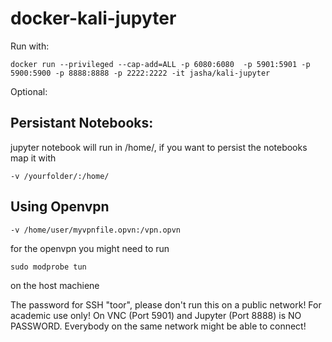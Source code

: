 # docker-kali-jupyter
Run with:
```
docker run --privileged --cap-add=ALL -p 6080:6080  -p 5901:5901 -p 5900:5900 -p 8888:8888 -p 2222:2222 -it jasha/kali-jupyter
```
Optional:
## Persistant Notebooks:
jupyter notebook will run in /home/, if you want to persist the notebooks map it with 
```
-v /yourfolder/:/home/
```
## Using Openvpn
```
-v /home/user/myvpnfile.opvn:/vpn.opvn
```

for the openvpn you might need to run 
```
sudo modprobe tun
```
 on the host machiene

The password for SSH "toor", please don't run this on a public network! For academic use only!
On VNC (Port 5901) and Jupyter (Port 8888) is NO PASSWORD.
Everybody on the same network might be able to connect!